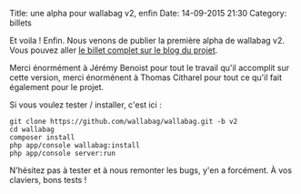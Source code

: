 Title: une alpha pour wallabag v2, enfin
Date: 14-09-2015 21:30
Category: billets

Et voila ! Enfin. Nous venons de publier la première alpha de wallabag v2. Vous pouvez aller [le billet complet sur le blog du projet](https://www.wallabag.org/blog/2015/09/14/wallabag-v2-alpha-finally).

Merci énormément à Jérémy Benoist pour tout le travail qu'il accomplit sur cette version, merci énorménent à Thomas Citharel pour tout ce qu'il fait également pour le projet.

Si vous voulez tester / installer, c'est ici :

    git clone https://github.com/wallabag/wallabag.git -b v2
    cd wallabag
    composer install
    php app/console wallabag:install
    php app/console server:run

N'hésitez pas à tester et à nous remonter les bugs, y'en a forcément. À vos claviers, bons tests !
